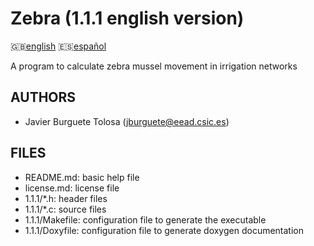 Zebra (1.1.1 english version)
=============================

:uk:[english](README.md) :es:[español](README.es.md)

A program to calculate zebra mussel movement in irrigation networks

AUTHORS
-------

* Javier Burguete Tolosa (jburguete@eead.csic.es)

FILES
-----

* README.md: basic help file
* license.md: license file
* 1.1.1/\*.h: header files
* 1.1.1/\*.c: source files
* 1.1.1/Makefile: configuration file to generate the executable
* 1.1.1/Doxyfile: configuration file to generate doxygen documentation
